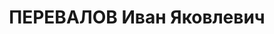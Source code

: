---
title: ПЕРЕВАЛОВ Иван Яковлевич
description: "Род. в 1886 \n  Приговорен ВК ВС СССР 28.11.1937, Москва - ВМН"
---